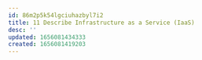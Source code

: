 ```yaml
---
id: 86m2p5k54lgciuhazbyl7i2
title: 11 Describe Infrastructure as a Service (IaaS)
desc: ''
updated: 1656081434333
created: 1656081419203
---
```


